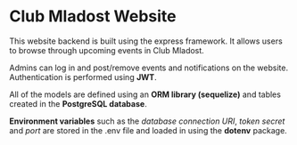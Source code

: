 # Club Mladost Website

This website backend is built using the express framework. It allows users to browse through upcoming events in Club Mladost.

Admins can log in and post/remove events and notifications on the website. Authentication is performed using **JWT**.

All of the models are defined using an **ORM library (sequelize)** and tables created in the **PostgreSQL database**.

**Environment variables** such as the *database connection URI*, *token secret*  and *port* are stored in the .env file and loaded in using the **dotenv** package.